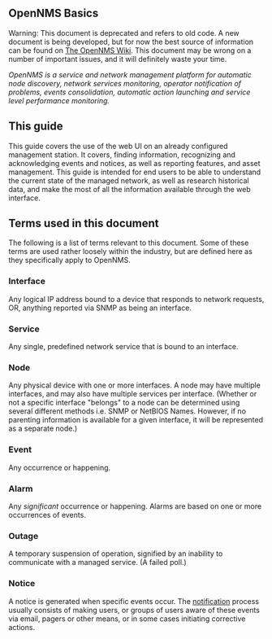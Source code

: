 ## OpenNMS Basics
Warning: This document is deprecated and refers to old code. A new document is being developed, but for now the best source 
		of information can be found on [The OpenNMS Wiki]('http://www.opennms.org'). This document may be wrong on a number of important issues, and it
		will definitely waste your time.

*OpenNMS is a service and network management platform for automatic node discovery, network services monitoring, operator
		notification of problems, events consolidation, automatic action launching and service level performance monitoring.*

## This guide
This guide covers the use of the web UI on an already configured  management station. It covers, finding information, recognizing and acknowledging events and notices, as well as reporting features, and asset management.  This guide is intended for end users to be able to understand the current state of the managed network, as well as research historical data, and make the most of all the information available through the web interface.

## Terms used in this document
The following is a list of terms relevant to this document.  Some of these terms are used rather loosely within the industry, but are defined here as they specifically apply to OpenNMS.
		
### Interface
Any logical IP address bound to a device that responds to network requests, OR, anything reported via SNMP as being an interface.

### Service
Any single, predefined network service that is bound to an interface.

### Node
Any physical device with one or more interfaces.  A node may have multiple interfaces, and may also have multiple services per interface.  (Whether or not a specific interface "belongs" to a node can be determined using several different methods i.e. SNMP or NetBIOS Names.  However, if no parenting information is available for a given interface, it will be represented as a separate node.)

### Event
Any occurrence or happening.

### Alarm
Any *significant* occurrence or happening.  Alarms are based on one or more occurrences of events.

### Outage
A temporary suspension of operation, signified by an inability to communicate with a managed service. (A failed poll.)

### Notice
A notice is generated when specific events occur.  The [notification][foo] process usually consists of making users, or groups of users aware of these events via email, pagers or other means, or in some cases initiating corrective actions.

[foo]: http://example.com/  (Optional Title Here)